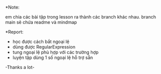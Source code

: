 \*Note:

em chia các bài tập trong lesson ra thành các branch khác nhau. branch main sẽ chứa readme và mindmap

\*Report:

- học được cách bắt ngoại lệ
- dùng được RegularExpression
- tung ngoại lệ phù hợp với các trường hợp
- luyện tập dùng 1 số ngoại lệ hỗ trợ sẵn

-Thanks a lot-
